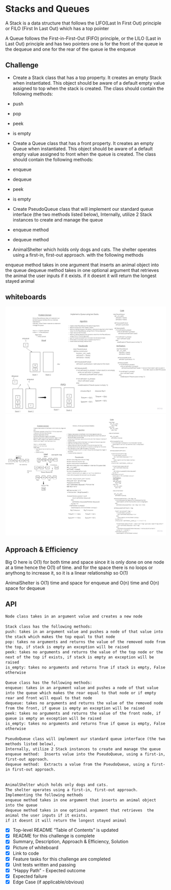 # Stacks and Queues
<!-- Short summary or background information -->
A Stack is a data structure that follows the LIFO(Last In First Out) principle or FILO (First In Last Out)
which has a top pointer

A Queue follows the First-in-First-Out (FIFO) principle, or the LILO (Last in Last Out) principle
and has two pointers one is for the front of the queue ie the dequeue and one for the rear of the queue
ie the enqueue

## Challenge
<!-- Description of the challenge -->
- Create a Stack class that has a top property. It creates an empty Stack when instantiated.
This object should be aware of a default empty value assigned to top when the stack is created.
The class should contain the following methods:
- push
- pop
- peek
- is empty

- Create a Queue class that has a front property. It creates an empty Queue when instantiated.
This object should be aware of a default empty value assigned to front when the queue is created.
The class should contain the following methods:
- enqueue
- dequeue
- peek
- is empty

- Create PseudoQueue class that will implement our standard queue interface (the two methods listed below),
Internally, utilize 2 Stack instances to create and manage the queue
- enqueue method
- dequeue method

- AnimalShelter which holds only dogs and cats. The shelter operates using a first-in, first-out approach.
with the following methods

enqueue method takes in one argument that inserts an animal object into the queue 
dequeue method takes in one optional argument that retrieves  the animal the user inputs if it exists.
if it doesnt it will return the longest stayed animal

## whiteboards
![PseudoQueue](assets/PseudoQueue.jpg)
![FirstinFirstoutAnimal-Shelter](assets/FirstinFirstoutAnimal-Shelter.jpg)  


## Approach & Efficiency
Big O here is O(1) for both time and space since it is only done on one node at a time hence the O(1) of time. 
and for the space there is no loops or anythong to increase it, so it is a linear relationship so O(1)

AnimalShelter is O(1) time and space for enqueue and O(n) time and O(n) space for dequeue


## API
<!-- Description of each method publicly available to your Stack and Queue-->

    Node class takes in an argument value and creates a new node 

    Stack class has the following methods:
    push: takes in an argument value and pushes a node of that value into the stack which makes the top equal to that node
    pop: takes no arguments and returns the value of the removed node from the top, if stack is empty an exception will be raised
    peek: takes no arguments and returns the value of the top node or the next of the top if exists, if stack is empty an exception will be raised
    is_empty: takes no arguments and returns True if stack is empty, False otherwise

    Queue class has the following methods:
    enqueue: takes in an argument value and pushes a node of that value into the queue which makes the rear equal to that node or if empty rear and front will equal to that node
    dequeue: takes no arguments and returns the value of the removed node from the front, if queue is empty an exception will be raised
    peek: takes no arguments and returns the value of the front node, if queue is empty an exception will be raised
    is_empty: takes no arguments and returns True if queue is empty, False otherwise

    PseudoQueue class will implement our standard queue interface (the two methods listed below),
    Internally, utilize 2 Stack instances to create and manage the queue
    enqueue method:  Inserts value into the PseudoQueue, using a first-in, first-out approach.
    dequeue method:  Extracts a value from the PseudoQueue, using a first-in first-out approach.


    AnimalShelter which holds only dogs and cats.
    The shelter operates using a first-in, first-out approach.
    Implementing the following methods
    enqueue method takes in one argument that inserts an animal object into the queue 
    dequeue method takes in one optional argument that retrieves  the animal the user inputs if it exists.
    if it doesnt it will return the longest stayed animal



- [x] Top-level README “Table of Contents” is updated
- [x] README for this challenge is complete
- [x] Summary, Description, Approach & Efficiency, Solution
- [x] Picture of whiteboard
- [x] Link to code
- [x] Feature tasks for this challenge are completed
- [x] Unit tests written and passing
- [x] “Happy Path” - Expected outcome
- [x] Expected failure
- [x] Edge Case (if applicable/obvious)